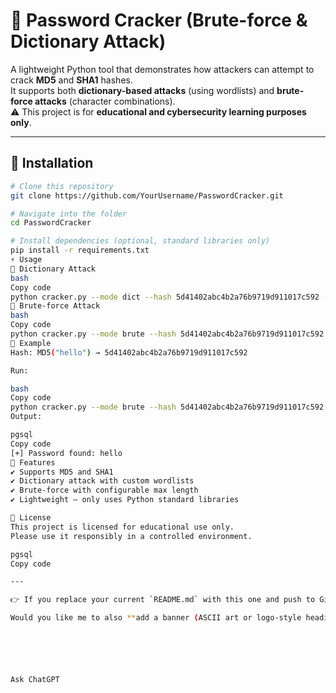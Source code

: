 # 🔐 Password Cracker (Brute-force & Dictionary Attack)

A lightweight Python tool that demonstrates how attackers can attempt to crack **MD5** and **SHA1** hashes.  
It supports both **dictionary-based attacks** (using wordlists) and **brute-force attacks** (character combinations).  
⚠️ This project is for **educational and cybersecurity learning purposes only**.  

---

## 🚀 Installation
```bash
# Clone this repository
git clone https://github.com/YourUsername/PasswordCracker.git

# Navigate into the folder
cd PasswordCracker

# Install dependencies (optional, standard libraries only)
pip install -r requirements.txt
⚡ Usage
📂 Dictionary Attack
bash
Copy code
python cracker.py --mode dict --hash 5d41402abc4b2a76b9719d911017c592 --algo md5 --wordlist wordlist.txt
🧮 Brute-force Attack
bash
Copy code
python cracker.py --mode brute --hash 5d41402abc4b2a76b9719d911017c592 --algo md5 --max 5
🧾 Example
Hash: MD5("hello") → 5d41402abc4b2a76b9719d911017c592

Run:

bash
Copy code
python cracker.py --mode brute --hash 5d41402abc4b2a76b9719d911017c592 --algo md5 --max 5
Output:

pgsql
Copy code
[+] Password found: hello
📌 Features
✔️ Supports MD5 and SHA1
✔️ Dictionary attack with custom wordlists
✔️ Brute-force with configurable max length
✔️ Lightweight – only uses Python standard libraries

📜 License
This project is licensed for educational use only.
Please use it responsibly in a controlled environment.

pgsql
Copy code

---

👉 If you replace your current `README.md` with this one and push to GitHub, it will look **cleaner and more professional** (with emojis, headings, highlights).  

Would you like me to also **add a banner (ASCII art or logo-style heading)** at the top so it looks even more like pro hacking tools on GitHub?






Ask ChatGPT
